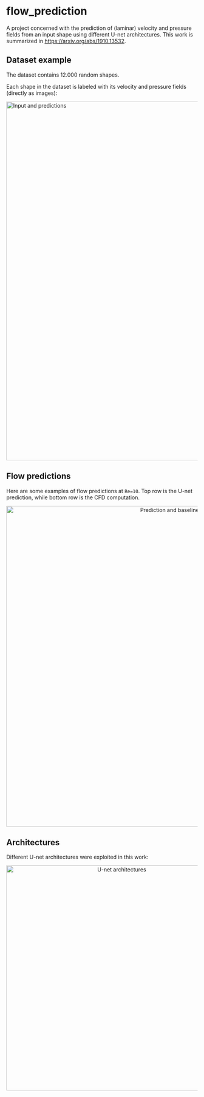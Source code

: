 # flow_prediction

A project concerned with the prediction of (laminar) velocity and pressure fields from an input shape using different U-net architectures. This work is summarized in https://arxiv.org/abs/1910.13532.

## Dataset example

The dataset contains 12.000 random shapes.

Each shape in the dataset is labeled with its velocity and pressure fields (directly as images):

<img width="944" alt="Input and predictions" src="https://user-images.githubusercontent.com/44053700/64676014-dec10f80-d474-11e9-970b-ceaf83bcef5b.png">

## Flow predictions

Here are some examples of flow predictions at ```Re=10```. Top row is the U-net prediction, while bottom row is the CFD computation.

<p align="center">
  <img width="844" alt="Prediction and baseline" src="https://user-images.githubusercontent.com/44053700/64676087-0912cd00-d475-11e9-8d50-2b3ffa012950.png">
</p>

## Architectures

Different U-net architectures were exploited in this work:

<p align="center">
  <img width="592" alt="U-net architectures" src="https://user-images.githubusercontent.com/44053700/64676009-d9fc5b80-d474-11e9-9cd4-89aa075af3c6.png">
</p>
